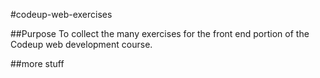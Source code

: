 #codeup-web-exercises

##Purpose
To collect the many exercises for the front end portion of the Codeup web development course.

##more stuff
